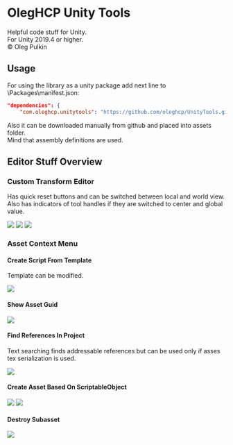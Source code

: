 # OlegHCP Unity Tools

Helpful code stuff for Unity.  
For Unity 2019.4 or higher.  
© Oleg Pulkin

## Usage

For using the library as a unity package add next line to \Packages\manifest.json:

```json
"dependencies": {
    "com.oleghcp.unitytools": "https://github.com/oleghcp/UnityTools.git",
```

Also it can be downloaded manually from github and placed into assets folder.  
Mind that assembly definitions are used.

## Editor Stuff Overview

### Custom Transform Editor

Has quick reset buttons and can be switched between local and world view.  
Also has indicators of tool handles if they are switched to center and global value.

![](https://raw.githubusercontent.com/oleghcp/UnityTools/workflow/corrections/_images/Transform1.png)
![](https://raw.githubusercontent.com/oleghcp/UnityTools/workflow/corrections/_images/Transform2.png)
![](https://raw.githubusercontent.com/oleghcp/UnityTools/workflow/corrections/_images/Transform3.png)

### Asset Context Menu

#### Create Script From Template

Template can be modified.

![](https://raw.githubusercontent.com/oleghcp/UnityTools/workflow/corrections/_images/CreateScriptFromTemplate.png)

#### Show Asset Guid

![](https://raw.githubusercontent.com/oleghcp/UnityTools/workflow/corrections/_images/ShowAssetGuid.png)

#### Find References In Project

Text searching finds addressable references but can be used only if asses tex serialization is used.

![](https://raw.githubusercontent.com/oleghcp/UnityTools/workflow/corrections/_images/FindReferencesInProject.png)

#### Create Asset Based On ScriptableObject

![](https://raw.githubusercontent.com/oleghcp/UnityTools/workflow/corrections/_images/CreateAsset1.png)
![](https://raw.githubusercontent.com/oleghcp/UnityTools/workflow/corrections/_images/CreateAsset2.png)

#### Destroy Subasset

![](https://raw.githubusercontent.com/oleghcp/UnityTools/workflow/corrections/_images/DestroySubasset.png)